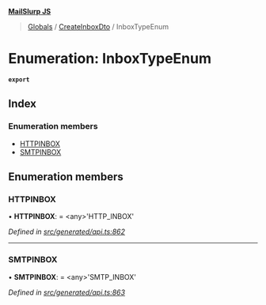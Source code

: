 **[MailSlurp JS](../README.md)**

> [Globals](../README.md) / [CreateInboxDto](../modules/createinboxdto.md) / InboxTypeEnum

# Enumeration: InboxTypeEnum

**`export`** 

## Index

### Enumeration members

* [HTTPINBOX](createinboxdto.inboxtypeenum.md#httpinbox)
* [SMTPINBOX](createinboxdto.inboxtypeenum.md#smtpinbox)

## Enumeration members

### HTTPINBOX

•  **HTTPINBOX**:  = \<any>'HTTP\_INBOX'

*Defined in [src/generated/api.ts:862](https://github.com/mailslurp/mailslurp-client/blob/d7397d3/src/generated/api.ts#L862)*

___

### SMTPINBOX

•  **SMTPINBOX**:  = \<any>'SMTP\_INBOX'

*Defined in [src/generated/api.ts:863](https://github.com/mailslurp/mailslurp-client/blob/d7397d3/src/generated/api.ts#L863)*
